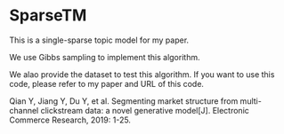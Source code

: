 # SparseTM
This is a single-sparse topic model for my paper.

We use Gibbs sampling to implement this algorithm.

We alao provide the dataset to test this algorithm. If you want to use this code, please refer to my paper and URL of this code.

Qian Y, Jiang Y, Du Y, et al. Segmenting market structure from multi-channel clickstream data: a novel generative model[J]. Electronic Commerce Research, 2019: 1-25.
